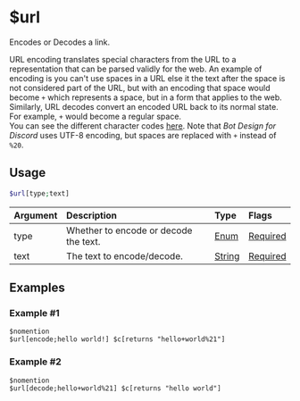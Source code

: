 # $url
Encodes or Decodes a link.

URL encoding translates special characters from the URL to a representation that can be parsed validly for the web. An example of encoding is you can't use spaces in a URL else it the text after the space is not considered part of the URL, but with an encoding that space would become `+` which represents a space, but in a form that applies to the web.\
Similarly, URL decodes convert an encoded URL back to its normal state. For example, `+` would become a regular space.\
You can see the different character codes [here](https://www.w3schools.com/tags/ref_urlencode.ASP#:~:text=ASCII%20Encoding%20Reference). Note that *Bot Design for Discord* uses UTF-8 encoding, but spaces are replaced with `+` instead of `%20`.

## Usage
```php
$url[type;text]
```

| Argument | Description | Type | Flags |
| :---- | :---- | :---- | :---- |
| type | Whether to encode or decode the text. | [Enum](/src/resources/arguments/types.md#enum) | [Required](/src/resources/arguments/flags.md#required)
| text | The text to encode/decode. | [String](/src/resources/arguments/types.md#string) | [Required](/src/resources/arguments/flags.md#required)

## Examples
### Example #1
```
$nomention
$url[encode;hello world!] $c[returns "hello+world%21"]
```

### Example #2
```
$nomention
$url[decode;hello+world%21] $c[returns "hello world"]
```